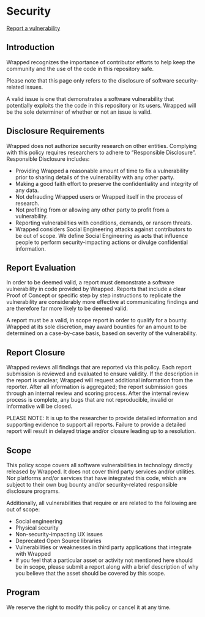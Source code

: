 # Security

[Report a vulnerability](mailto:security@tokensoft.io)

## Introduction

Wrapped recognizes the importance of contributor efforts to help keep the community and the use of the code in this repository safe.

Please note that this page only refers to the disclosure of software security-related issues.

A valid issue is one that demonstrates a software vulnerability that potentially exploits the the code in this repository or its users. Wrapped will be the sole determiner of whether or not an issue is valid.

## Disclosure Requirements

Wrapped does not authorize security research on other entities. Complying with this policy requires researchers to adhere to “Responsible Disclosure”. Responsible Disclosure includes:

- Providing Wrapped a reasonable amount of time to fix a vulnerability prior to sharing details of the vulnerability with any other party.
- Making a good faith effort to preserve the confidentiality and integrity of any data.
- Not defrauding Wrapped users or Wrapped itself in the process of research.
- Not profiting from or allowing any other party to profit from a vulnerability.
- Reporting vulnerabilities with conditions, demands, or ransom threats.
- Wrapped considers Social Engineering attacks against contributors to be out of scope. We define Social Engineering as acts that influence people to perform security-impacting actions or divulge confidential information.

## Report Evaluation

In order to be deemed valid, a report must demonstrate a software vulnerability in code provided by Wrapped. Reports that include a clear Proof of Concept or specific step by step instructions to replicate the vulnerability are considerably more effective at communicating findings and are therefore far more likely to be deemed valid.

A report must be a valid, in scope report in order to qualify for a bounty. Wrapped at its sole discretion, may award bounties for an amount to be determined on a case-by-case basis, based on severity of the vulnerability.

## Report Closure

Wrapped reviews all findings that are reported via this policy. Each report submission is reviewed and evaluated to ensure validity. If the description in the report is unclear, Wrapped will request additional information from the reporter. After all information is aggregated; the report submission goes through an internal review and scoring process. After the internal review process is complete, any bugs that are not reproducible, invalid or informative will be closed.

PLEASE NOTE: It is up to the researcher to provide detailed information and supporting evidence to support all reports. Failure to provide a detailed report will result in delayed triage and/or closure leading up to a resolution.

## Scope

This policy scope covers all software vulnerabilities in technology directly released by Wrapped. It does not cover third party services and/or utilities. Nor platforms and/or services that have integrated this code, which are subject to their own bug bounty and/or security-related responsible disclosure programs.

Additionally, all vulnerabilities that require or are related to the following are out of scope:

- Social engineering
- Physical security
- Non-security-impacting UX issues
- Deprecated Open Source libraries
- Vulnerabilities or weaknesses in third party applications that integrate with Wrapped
- If you feel that a particular asset or activity not mentioned here should be in scope, please submit a report along with a brief description of why you believe that the asset should be covered by this scope.

## Program

We reserve the right to modify this policy or cancel it at any time.

